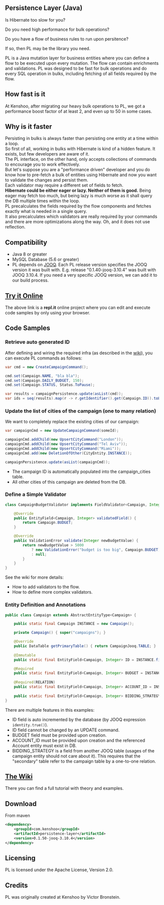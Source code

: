## Persistence Layer (Java)

Is Hibernate too slow for you?

Do you need high performance for bulk operations?

Do you have a flow of business rules to run upon persitence?

If so, then PL may be the library you need.

PL is a Java mutation layer for business entities where you can define a flow to be executed upon every mutation.
The flow can contain enrichments and validations.
PL was designed to be fast for bulk operations and do every SQL operation in bulks, including fetching of all fields required by the flow.

## How fast is it

At Kenshoo, after migrating our heavy bulk operations to PL, we got a performance boost factor of at least 2, and even up to 50 in some cases.

## Why is it faster

Persisting in bulks is always faster than persisting one entity at a time within a loop.  
So first of all, working in bulks with Hibernate is kind of a hidden feature. It exists, but few developers are aware of it.  
The PL interface, on the other hand, only accepts collections of commands to encourage you to work effectively.  
But let's suppose you are a "performance driven" developer and you do know how to pre-fetch a bulk of entities using Hibernate and now you want to validate the changes and persist them.  
Each validator may require a different set of fields to fetch.  
**Hibernate could be either eager or lazy. Neither of them is good.** Being eager may fetch too much, but being lazy is much worse as it shall query the DB multiple times within the loop.  
PL precalculates the fields required by the flow components and fetches exactly what is needed in a single query.  
It also precalculates which validators are really required by your commands and there are more optimizations along the way. Oh, and it does not use reflection.

## Compatibility
* Java 8 or greater
* MySQL Database (5.6 or greater)
* PL depends on [JOOQ](https://www.jooq.org). Each PL release version specifies the JOOQ version it was built with. E.g. release "0.1.40-jooq-3.10.4" was built with JOOQ 3.10.4. If you need a very specific JOOQ version, we can add it to our build process.

## [Try it Online](https://repl.it/@GalKoren2/PersistenceLayer#Main.java)

The above link is a **repl.it** online project where you can edit and execute code samples by only using your browser.

## Code Samples

### Retrieve auto generated ID
After defining and wiring the required infra (as described in the [wiki](https://github.com/kenshoo/persistence-layer/wiki/Setting-up-an-Entity-Persistence)), you can execute PL commands as follows:
```java
var cmd = new CreateCampaignCommand();

cmd.set(Campaign.NAME, "bla bla");
cmd.set(Campaign.DAILY_BUDGET, 150);
cmd.set(Campaign.STATUS, Status.ToPause);

var results = campaignPersistence.update(asList(cmd));
var ids = seq(results).map(r -> r.getIdentifier().get(Campaign.ID)).toList();
```

### Update the list of cities of the campaign (one to many relation)

We want to completely replace the existing cities of our campaign:

```java
var campaignCmd = new UpdateCampaignCommand(someId);

campaignCmd.addChild(new UpsertCityCommand("London"));
campaignCmd.addChild(new UpsertCityCommand("Tel Aviv"));
campaignCmd.addChild(new UpsertCityCommand("Miami"));
campaignCmd.add(new DeletionOfOther(CityEntity.INSTANCE));

campaignPersistence.update(asList(campaignCmd));
```
* The campaign ID is automatically populated into the campaign_cities table.
* All other cities of this campaign are deleted from the DB.

### Define a Simple Validator

```java
class CampaignBudgetValidator implements FieldValidator<Campaign, Integer> {

    @Override
    public EntityField<Campaign, Integer> validatedField() {
        return Campaign.BUDGET;
    }

    @Override
    public ValidationError validate(Integer newBudgetValue) {
        return newBudgetValue > 5000
            ? new ValidationError("budget is too big", Campaign.BUDGET)
            : null;
        }
    }
}
```
See the wiki for more details:
* How to add validators to the flow.
* How to define more complex validators.

### Entity Definition and Annotations

```java
public class Campaign extends AbstractEntityType<Campaign> {

    public static final Campaign INSTANCE = new Campaign();

    private Campaign() { super("campaigns"); }

    @Override
    public DataTable getPrimaryTable() { return CampaignJooq.TABLE; }
    
    @Immutable
    public static final EntityField<Campaign, Integer> ID = INSTANCE.field(CampaignJooq.TABLE.id.identity(true));

    @Required
    public static final EntityField<Campaign, Integer> BUDGET = INSTANCE.field(CampaignJooq.TABLE.budget);
    
    @Required(RELATION)
    public static final EntityField<Campaign, Integer> ACCOUNT_ID = INSTANCE.field(CampaignJooq.TABLE.account_id);
    
    public static final EntityField<Campaign, Integer> BIDDING_STRATEGY = INSTANCE.field(CampaignBiddingStrategy.TABLE.strategy_type);
}
```

There are multiple features in this examples:
* ID field is auto incremented by the database (by JOOQ expression ```identity.true()```).
* ID field cannot be changed by an UPDATE command.
* BUDGET field must be provided upon creation.
* ACCOUNT_ID must be provided upon creation and the referenced Account entity must exist in DB.
* BIDDING_STRATEGY is a field from another JOOQ table (usages of the campaign entity should not care about it). This requires that the "secondary" table refer to the campaign table by a one-to-one relation.

## [The Wiki](https://github.com/kenshoo/persistence-layer/wiki)

There you can find a full tutorial with theory and examples.

## Download

From maven
```xml
<dependency>
    <groupId>com.kenshoo</groupId>
    <artifactId>persistence-layer</artifactId>
    <version>0.1.50-jooq-3.10.4</version>
</dependency>
```

## Licensing

PL is licensed under the Apache License, Version 2.0.

## Credits

PL was originally created at Kenshoo by Victor Bronstein.

